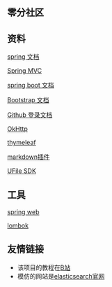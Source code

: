## 零分社区

## 资料
[spring 文档](https://spring.io/guides)

[Spring MVC](https://docs.spring.io/spring/docs/5.0.3.RELEASE/spring-framework-reference/web.html#mvc-handlermapping-interceptor)

[spring boot 文档](https://docs.spring.io/spring-boot/docs/2.0.0.RC1/reference/htmlsingle/#boot-features-embedded-database-support)

[Bootstrap 文档](https://v3.bootcss.com/components)

[Github 登录文档](https://developer.github.com/apps/building-oauth-apps/authorizing-oauth-apps/)

[OkHttp](https://square.github.io/okhttp/)

[thymeleaf](https://www.thymeleaf.org/doc/tutorials/3.0/usingthymeleaf.html#setting-attribute-values)

[markdown插件](http://editor.md.ipandao.com/)

[UFile SDK](https://github.com/ucloud/ufile-sdk-java)

## 工具
[spring web](https://spring.io/guides/gs/serving-web-content/)

[lombok](https://projectlombok.org/setup/maven)

## 友情链接
- 该项目的教程在[B站](https://www.bilibili.com/video/av50200264)
- 模仿的网站是[elasticsearch官网](https://elasticsearch.cn)